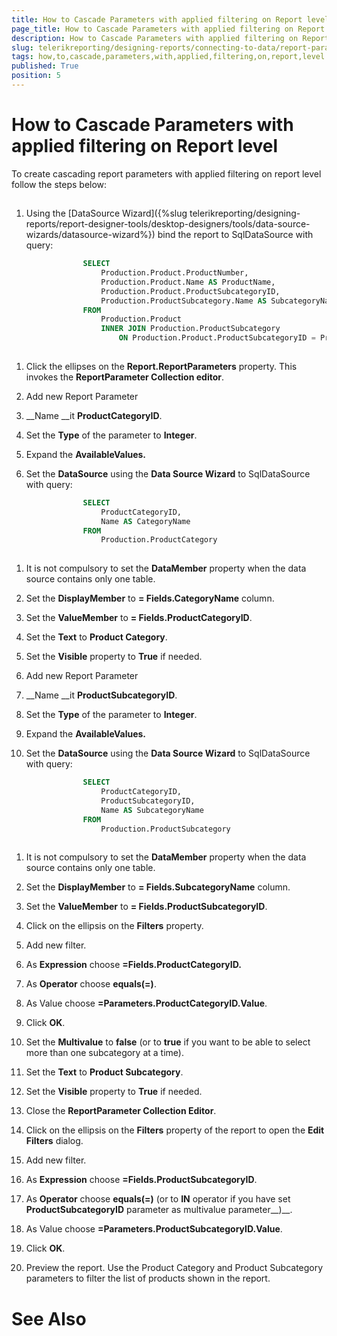 ```yaml
---
title: How to Cascade Parameters with applied filtering on Report level
page_title: How to Cascade Parameters with applied filtering on Report level | for Telerik Reporting Documentation
description: How to Cascade Parameters with applied filtering on Report level
slug: telerikreporting/designing-reports/connecting-to-data/report-parameters/how-to-cascade-parameters-with-applied-filtering-on-report-level
tags: how,to,cascade,parameters,with,applied,filtering,on,report,level
published: True
position: 5
---
```


# How to Cascade Parameters with applied filtering on Report level



To create cascading report parameters with applied filtering on report level follow the steps below:
   	

## 

1. Using the [DataSource Wizard]({%slug telerikreporting/designing-reports/report-designer-tools/desktop-designers/tools/data-source-wizards/datasource-wizard%}) bind the report to SqlDataSource with query:
		        

	
````SQL
				SELECT
					Production.Product.ProductNumber,
					Production.Product.Name AS ProductName,
					Production.Product.ProductSubcategoryID,
					Production.ProductSubcategory.Name AS SubcategoryName
				FROM
					Production.Product
					INNER JOIN Production.ProductSubcategory
						ON Production.Product.ProductSubcategoryID = Production.ProductSubcategory.ProductSubcategoryID
				
````



1. Click the ellipses on the __Report.ReportParameters__ property. This invokes the __ReportParameter Collection editor__.

1. Add new Report Parameter

1. __Name __it __ProductCategoryID__.

1. Set the __Type__ of the parameter to __Integer__.

1. Expand the __AvailableValues.__

1. Set the __DataSource__ using the __Data Source Wizard__ to SqlDataSource with query: 
		        

	
````SQL
				SELECT
					ProductCategoryID,
					Name AS CategoryName
				FROM
					Production.ProductCategory
				
````



1. It is not compulsory to set the __DataMember__ property when the data source contains only one table.

1. Set the __DisplayMember__ to __= Fields.CategoryName__ column.

1. Set the __ValueMember__ to __= Fields.ProductCategoryID__.

1. Set the __Text__ to __Product Category__.

1. Set the __Visible__ property to __True__ if needed.

1. Add new Report Parameter

1. __Name __it __ProductSubcategoryID__.

1. Set the __Type__ of the parameter to __Integer__.

1. Expand the __AvailableValues.__

1. Set the __DataSource__ using the __Data Source Wizard__ to SqlDataSource with query:
		        

	
````SQL
				SELECT
					ProductCategoryID,
					ProductSubcategoryID,
					Name AS SubcategoryName
				FROM
					Production.ProductSubcategory
				
````



1. It is not compulsory to set the __DataMember__ property when the data source contains only one table.

1. Set the __DisplayMember__ to __= Fields.SubcategoryName__ column.

1. Set the __ValueMember__ to __= Fields.ProductSubcategoryID__.

1. Click on the ellipsis on the __Filters__ property.

1. Add new filter.

1. As __Expression__ choose __=Fields.ProductCategoryID.__

1. As __Operator__ choose __equals(=)__.

1. As Value choose __=Parameters.ProductCategoryID.Value__.

1. Click __OK__.

1. Set the __Multivalue__ to __false__ (or to __true__ if you want to be able to select more than one subcategory at a time).

1. Set the __Text__ to __Product Subcategory__.

1. Set the __Visible__ property to __True__ if needed.

1. Close the __ReportParameter Collection Editor__.

1. Click on the ellipsis on the __Filters__ property of the report to open the __Edit Filters__ dialog.

1. Add new filter.

1. As __Expression__ choose __=Fields.ProductSubcategoryID__.

1. As __Operator__ choose __equals(=)__ (or to __IN__ operator if you have set __ProductSubcategoryID__ parameter as multivalue parameter__)__.

1. As Value choose __=Parameters.ProductSubcategoryID.Value__.

1. Click __OK__.

1. Preview the report. Use the Product Category and Product Subcategory parameters to filter the list of products shown in the report.

# See Also

